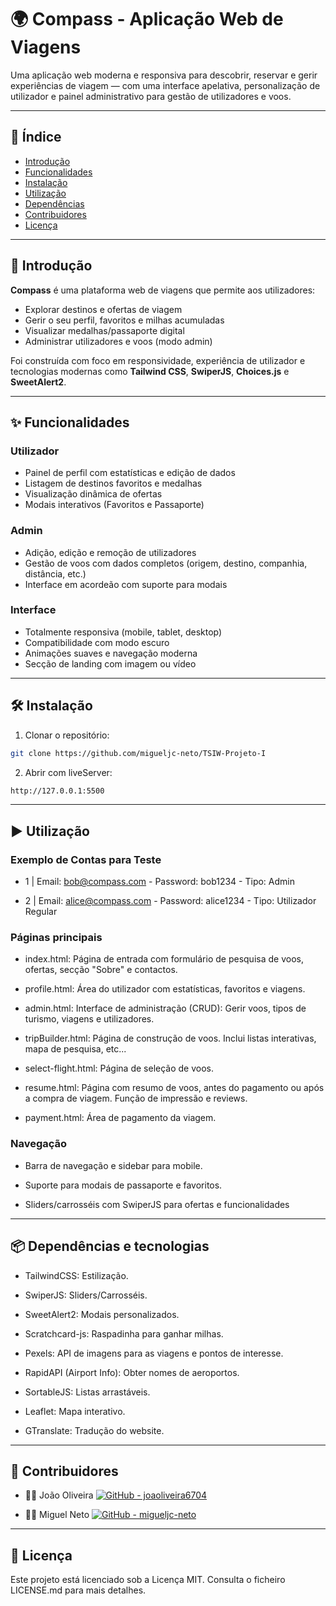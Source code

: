 # 🌍 Compass - Aplicação Web de Viagens

Uma aplicação web moderna e responsiva para descobrir, reservar e gerir experiências de viagem — com uma interface apelativa, personalização de utilizador e painel administrativo para gestão de utilizadores e voos.

---

## 📖 Índice

- [Introdução](#introdução)
- [Funcionalidades](#funcionalidades)
- [Instalação](#instalação)
- [Utilização](#utilização)
- [Dependências](#dependências)
- [Contribuidores](#contribuidores)
- [Licença](#licença)

---

## 🧭 Introdução

**Compass** é uma plataforma web de viagens que permite aos utilizadores:

- Explorar destinos e ofertas de viagem
- Gerir o seu perfil, favoritos e milhas acumuladas
- Visualizar medalhas/passaporte digital
- Administrar utilizadores e voos (modo admin)

Foi construída com foco em responsividade, experiência de utilizador e tecnologias modernas como **Tailwind CSS**, **SwiperJS**, **Choices.js** e **SweetAlert2**.

---

## ✨ Funcionalidades

### Utilizador

- Painel de perfil com estatísticas e edição de dados
- Listagem de destinos favoritos e medalhas
- Visualização dinâmica de ofertas
- Modais interativos (Favoritos e Passaporte)

### Admin

- Adição, edição e remoção de utilizadores
- Gestão de voos com dados completos (origem, destino, companhia, distância, etc.)
- Interface em acordeão com suporte para modais

### Interface

- Totalmente responsiva (mobile, tablet, desktop)
- Compatibilidade com modo escuro
- Animações suaves e navegação moderna
- Secção de landing com imagem ou vídeo

---

## 🛠 Instalação

1. Clonar o repositório:

```bash
git clone https://github.com/migueljc-neto/TSIW-Projeto-I
```

2. Abrir com liveServer:

```bash
http://127.0.0.1:5500
```

---

## ▶️ Utilização

### Exemplo de Contas para Teste

- 1 | Email: bob@compass.com - Password: bob1234 - Tipo: Admin

- 2 | Email: alice@compass.com - Password: alice1234 - Tipo: Utilizador Regular

### Páginas principais

- index.html: Página de entrada com formulário de pesquisa de voos, ofertas, secção "Sobre" e contactos.

- profile.html: Área do utilizador com estatísticas, favoritos e viagens.

- admin.html: Interface de administração (CRUD): Gerir voos, tipos de turismo, viagens e utilizadores.

- tripBuilder.html: Página de construção de voos. Inclui listas interativas, mapa de pesquisa, etc...

- select-flight.html: Página de seleção de voos.

- resume.html: Página com resumo de voos, antes do pagamento ou após a compra de viagem. Função de impressão e reviews.

- payment.html: Área de pagamento da viagem.

### Navegação

- Barra de navegação e sidebar para mobile.

- Suporte para modais de passaporte e favoritos.

- Sliders/carrosséis com SwiperJS para ofertas e funcionalidades

---

## 📦 Dependências e tecnologias

- TailwindCSS: Estilização.

- SwiperJS: Sliders/Carrosséis.

- SweetAlert2: Modais personalizados.

- Scratchcard-js: Raspadinha para ganhar milhas.

- Pexels: API de imagens para as viagens e pontos de interesse.

- RapidAPI (Airport Info): Obter nomes de aeroportos.

- SortableJS: Listas arrastáveis.

- Leaflet: Mapa interativo.

- GTranslate: Tradução do website.

---

## 👥 Contribuidores

- 🧑‍💻 João Oliveira [![GitHub - joaoliveira6704](https://img.shields.io/badge/GitHub-joaoliveira6704-181717?style=flat&logo=github&logoColor=white)](https://github.com/joaoliveira6704)

- 🧑‍💻 Miguel Neto [![GitHub - migueljc-neto](https://img.shields.io/badge/GitHub-migueljc--neto-181717?style=flat&logo=github&logoColor=white)](https://github.com/migueljc-neto)

---

## 📄 Licença

Este projeto está licenciado sob a Licença MIT. Consulta o ficheiro LICENSE.md para mais detalhes.
